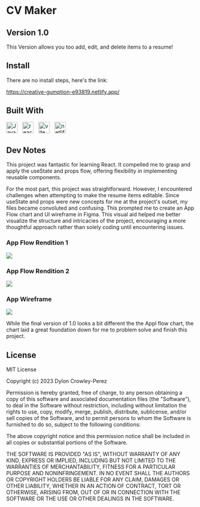 # CV Maker

## Version 1.0

This Version allows you too add, edit, and delete items to a resume!

## Install

There are no install steps, here's the link:

https://creative-gumption-e93819.netlify.app/

## Built With

<img src="https://cdn.jsdelivr.net/gh/devicons/devicon/icons/javascript/javascript-original.svg" align="left" alt="Javascript" width="30px" style="padding-right:10px;"/>
<img src="https://cdn.jsdelivr.net/gh/devicons/devicon/icons/react/react-original.svg" align="left" alt="react" width="30px" style="padding-right:10px;"/>
<img src="https://raw.githubusercontent.com/vitejs/vite/5684fcd8d27110d098b3e1c19d851f44251588f1/docs/public/logo.svg" align="left" alt="vite" width="30px" style="padding-right:10px;">
<img src="https://www.vectorlogo.zone/logos/netlify/netlify-icon.svg" align="left" alt="netlify" width="30px" style="padding-right:10px;">

<br></br>
## Dev Notes

This project was fantastic for learning React. It compelled me to grasp and apply the useState and props flow, offering flexibility in implementing reusable components.

For the most part, this project was straightforward. However, I encountered challenges when attempting to make the resume items editable. Since useState and props were new concepts for me at the project's outset, my files became convoluted and confusing. This prompted me to create an App Flow chart and UI wireframe in Figma. This visual aid helped me better visualize the structure and intricacies of the project, encouraging a more thoughtful approach rather than solely coding until encountering issues.

### App Flow Rendition 1

<img src="public/img/app-flow01.jpg">

### App Flow Rendition 2

<img src="public/img/app-flow02.png">

### App Wireframe

<img src="public/img/wire-frame.png">

While the final version of 1.0 looks a bit different the the Appl flow chart, the chart laid a great foundation down for me to problem solve and finish this project.

## License

MIT License

Copyright (c) 2023 Dylon Crowley-Perez

Permission is hereby granted, free of charge, to any person obtaining a copy
of this software and associated documentation files (the "Software"), to deal
in the Software without restriction, including without limitation the rights
to use, copy, modify, merge, publish, distribute, sublicense, and/or sell
copies of the Software, and to permit persons to whom the Software is
furnished to do so, subject to the following conditions:

The above copyright notice and this permission notice shall be included in all
copies or substantial portions of the Software.

THE SOFTWARE IS PROVIDED "AS IS", WITHOUT WARRANTY OF ANY KIND, EXPRESS OR
IMPLIED, INCLUDING BUT NOT LIMITED TO THE WARRANTIES OF MERCHANTABILITY,
FITNESS FOR A PARTICULAR PURPOSE AND NONINFRINGEMENT. IN NO EVENT SHALL THE
AUTHORS OR COPYRIGHT HOLDERS BE LIABLE FOR ANY CLAIM, DAMAGES OR OTHER
LIABILITY, WHETHER IN AN ACTION OF CONTRACT, TORT OR OTHERWISE, ARISING FROM,
OUT OF OR IN CONNECTION WITH THE SOFTWARE OR THE USE OR OTHER DEALINGS IN THE
SOFTWARE.
